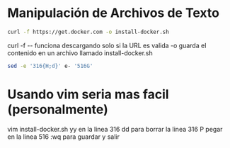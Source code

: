 # Manipulación de Archivos de Texto
```bash
curl -f https://get.docker.com -o install-docker.sh
```
curl -f -- funciona descargando solo si la URL es valida
-o guarda el contenido en un archivo llamado install-docker.sh
```bash
sed -e '316{H;d}' e- '516G'
```
# Usando vim seria mas facil (personalmente)
vim install-docker.sh
yy en la linea 316
dd para borrar la linea 316
P pegar en la linea 516
:wq para guardar y salir
